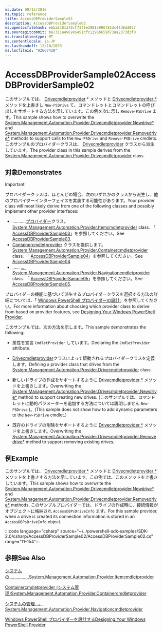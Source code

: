 ```yaml
---
ms.date: 09/13/2016
ms.topic: reference
title: AccessDBProviderSample02
description: AccessDBProviderSample02
ms.openlocfilehash: ebba2381370cf73f1e39015990f81dc4fd6dd937
ms.sourcegitcommit: ba7315a496986451cfc1296b659d73ea2373d3f0
ms.translationtype: MT
ms.contentlocale: ja-JP
ms.lasthandoff: 12/10/2020
ms.locfileid: "92667438"
---
```

# <a name="accessdbprovidersample02"></a><span data-ttu-id="9200a-103">AccessDBProviderSample02</span><span class="sxs-lookup"><span data-stu-id="9200a-103">AccessDBProviderSample02</span></span>

<span data-ttu-id="9200a-104">このサンプルでは、 [Drivecmdletprovider](/dotnet/api/System.Management.Automation.Provider.DriveCmdletProvider.NewDrive) \* メソッドと [Drivecmdletprovider \*](/dotnet/api/System.Management.Automation.Provider.DriveCmdletProvider.RemoveDrive) メソッドを上書きし `New-PSDrive` て、コマンドレットとコマンドレットの呼び出しをサポートする方法を示しています。この例を次に示し `Remove-PSDrive` ます。</span><span class="sxs-lookup"><span data-stu-id="9200a-104">This sample shows how to overwrite the [System.Management.Automation.Provider.Drivecmdletprovider.Newdrive\*](/dotnet/api/System.Management.Automation.Provider.DriveCmdletProvider.NewDrive) and [System.Management.Automation.Provider.Drivecmdletprovider.Removedrive\*](/dotnet/api/System.Management.Automation.Provider.DriveCmdletProvider.RemoveDrive) methods to support calls to the `New-PSDrive` and `Remove-PSDrive` cmdlets.</span></span> <span data-ttu-id="9200a-105">このサンプルのプロバイダークラスは、 [Drivecmdletprovider](/dotnet/api/System.Management.Automation.Provider.DriveCmdletProvider) クラスから派生しています。</span><span class="sxs-lookup"><span data-stu-id="9200a-105">The provider class in this sample derives from the [System.Management.Automation.Provider.Drivecmdletprovider](/dotnet/api/System.Management.Automation.Provider.DriveCmdletProvider) class.</span></span>

## <a name="demonstrates"></a><span data-ttu-id="9200a-106">対象</span><span class="sxs-lookup"><span data-stu-id="9200a-106">Demonstrates</span></span>

> [!IMPORTANT]
> <span data-ttu-id="9200a-107">プロバイダークラスは、ほとんどの場合、次のいずれかのクラスから派生し、他のプロバイダーインターフェイスを実装する可能性があります。</span><span class="sxs-lookup"><span data-stu-id="9200a-107">Your provider class will most likely derive from one of the following classes and possibly implement other provider interfaces:</span></span>
>
> - <span data-ttu-id="9200a-108">...........[プロバイダー](/dotnet/api/System.Management.Automation.Provider.ItemCmdletProvider)クラス。</span><span class="sxs-lookup"><span data-stu-id="9200a-108">[System.Management.Automation.Provider.Itemcmdletprovider](/dotnet/api/System.Management.Automation.Provider.ItemCmdletProvider) class.</span></span> <span data-ttu-id="9200a-109">「 [AccessDBProviderSample03](./accessdbprovidersample03.md)」を参照してください。</span><span class="sxs-lookup"><span data-stu-id="9200a-109">See [AccessDBProviderSample03](./accessdbprovidersample03.md).</span></span>
> - <span data-ttu-id="9200a-110">[Containercmdletprovider](/dotnet/api/System.Management.Automation.Provider.ContainerCmdletProvider) クラスを提供します。</span><span class="sxs-lookup"><span data-stu-id="9200a-110">[System.Management.Automation.Provider.Containercmdletprovider](/dotnet/api/System.Management.Automation.Provider.ContainerCmdletProvider) class.</span></span> <span data-ttu-id="9200a-111">「 [AccessDBProviderSample04](./accessdbprovidersample04.md)」を参照してください。</span><span class="sxs-lookup"><span data-stu-id="9200a-111">See [AccessDBProviderSample04](./accessdbprovidersample04.md).</span></span>
> - <span data-ttu-id="9200a-112">...... [.。](/dotnet/api/System.Management.Automation.Provider.NavigationCmdletProvider)</span><span class="sxs-lookup"><span data-stu-id="9200a-112">[System.Management.Automation.Provider.Navigationcmdletprovider](/dotnet/api/System.Management.Automation.Provider.NavigationCmdletProvider) class.</span></span> <span data-ttu-id="9200a-113">「 [AccessDBProviderSample05](./accessdbprovidersample05.md)」を参照してください。</span><span class="sxs-lookup"><span data-stu-id="9200a-113">See [AccessDBProviderSample05](./accessdbprovidersample05.md).</span></span>
>
> <span data-ttu-id="9200a-114">プロバイダーの機能に基づいて派生するプロバイダークラスを選択する方法の詳細については、「 [Windows PowerShell プロバイダーの設計](./provider-types.md)」を参照してください。</span><span class="sxs-lookup"><span data-stu-id="9200a-114">For more information about choosing which provider class to derive from based on provider features, see [Designing Your Windows PowerShell Provider](./provider-types.md).</span></span>

<span data-ttu-id="9200a-115">このサンプルでは、次の方法を示します。</span><span class="sxs-lookup"><span data-stu-id="9200a-115">This sample demonstrates the following:</span></span>

- <span data-ttu-id="9200a-116">属性を宣言 `CmdletProvider` しています。</span><span class="sxs-lookup"><span data-stu-id="9200a-116">Declaring the `CmdletProvider` attribute.</span></span>

- <span data-ttu-id="9200a-117">[Drivecmdletprovider](/dotnet/api/System.Management.Automation.Provider.DriveCmdletProvider)クラスによって駆動されるプロバイダークラスを定義します。</span><span class="sxs-lookup"><span data-stu-id="9200a-117">Defining a provider class that drives from the [System.Management.Automation.Provider.Drivecmdletprovider](/dotnet/api/System.Management.Automation.Provider.DriveCmdletProvider) class.</span></span>

- <span data-ttu-id="9200a-118">新しいドライブの作成をサポートするように [Drivecmdletprovider \*](/dotnet/api/System.Management.Automation.Provider.DriveCmdletProvider.NewDrive) メソッドを上書きします。</span><span class="sxs-lookup"><span data-stu-id="9200a-118">Overwriting the [System.Management.Automation.Provider.Drivecmdletprovider.Newdrive\*](/dotnet/api/System.Management.Automation.Provider.DriveCmdletProvider.NewDrive) method to support creating new drives.</span></span> <span data-ttu-id="9200a-119">(このサンプルでは、コマンドレットに動的パラメーターを追加する方法については説明しません `New-PSDrive` )。</span><span class="sxs-lookup"><span data-stu-id="9200a-119">(This sample does not show how to add dynamic parameters to the `New-PSDrive` cmdlet.)</span></span>

- <span data-ttu-id="9200a-120">既存のドライブの削除をサポートするように [Drivecmdletprovider \*](/dotnet/api/System.Management.Automation.Provider.DriveCmdletProvider.RemoveDrive) メソッドを上書きします。</span><span class="sxs-lookup"><span data-stu-id="9200a-120">Overwriting the [System.Management.Automation.Provider.Drivecmdletprovider.Removedrive\*](/dotnet/api/System.Management.Automation.Provider.DriveCmdletProvider.RemoveDrive) method to support removing existing drives.</span></span>

## <a name="example"></a><span data-ttu-id="9200a-121">例</span><span class="sxs-lookup"><span data-stu-id="9200a-121">Example</span></span>

<span data-ttu-id="9200a-122">このサンプルでは、 [Drivecmdletprovider \*](/dotnet/api/System.Management.Automation.Provider.DriveCmdletProvider.NewDrive) メソッドと [Drivecmdletprovider \*](/dotnet/api/System.Management.Automation.Provider.DriveCmdletProvider.RemoveDrive) メソッドを上書きする方法を示しています。この例では、このメソッドを上書きしています。</span><span class="sxs-lookup"><span data-stu-id="9200a-122">This sample shows how to overwrite the [System.Management.Automation.Provider.Drivecmdletprovider.Newdrive\*](/dotnet/api/System.Management.Automation.Provider.DriveCmdletProvider.NewDrive) and [System.Management.Automation.Provider.Drivecmdletprovider.Removedrive\*](/dotnet/api/System.Management.Automation.Provider.DriveCmdletProvider.RemoveDrive) methods.</span></span> <span data-ttu-id="9200a-123">このサンプルプロバイダーでは、ドライブの作成時に、接続情報がオブジェクトに格納され `AccessDBPsDriveInfo` ます。</span><span class="sxs-lookup"><span data-stu-id="9200a-123">For this sample provider, when a drive is created its connection information is stored in an `AccessDBPsDriveInfo` object.</span></span>

:::code language="csharp" source="~/../powershell-sdk-samples/SDK-2.0/csharp/AccessDBProviderSample02/AccessDBProviderSample02.cs" range="11-154":::

## <a name="see-also"></a><span data-ttu-id="9200a-124">参照</span><span class="sxs-lookup"><span data-stu-id="9200a-124">See Also</span></span>

[<span data-ttu-id="9200a-125">システムの................</span><span class="sxs-lookup"><span data-stu-id="9200a-125">System.Management.Automation.Provider.Itemcmdletprovider</span></span>](/dotnet/api/System.Management.Automation.Provider.ItemCmdletProvider)

[<span data-ttu-id="9200a-126">Containercmdletprovider (システム管理)</span><span class="sxs-lookup"><span data-stu-id="9200a-126">System.Management.Automation.Provider.Containercmdletprovider</span></span>](/dotnet/api/System.Management.Automation.Provider.ContainerCmdletProvider)

[<span data-ttu-id="9200a-127">システムの管理...。</span><span class="sxs-lookup"><span data-stu-id="9200a-127">System.Management.Automation.Provider.Navigationcmdletprovider</span></span>](/dotnet/api/System.Management.Automation.Provider.NavigationCmdletProvider)

[<span data-ttu-id="9200a-128">Windows PowerShell プロバイダーを設計する</span><span class="sxs-lookup"><span data-stu-id="9200a-128">Designing Your Windows PowerShell Provider</span></span>](./provider-types.md)
